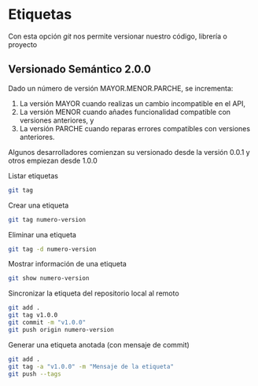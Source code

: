 # Etiquetas 

Con esta opción _git_ nos permite versionar nuestro código, librería o proyecto
## Versionado Semántico 2.0.0

Dado un número de versión MAYOR.MENOR.PARCHE, se incrementa:
1. La versión MAYOR cuando realizas un cambio incompatible en el API,
2. La versión MENOR cuando añades funcionalidad compatible con versiones anteriores, y
3. La versión PARCHE cuando reparas errores compatibles con versiones anteriores.

Algunos desarrolladores comienzan su versionado desde la versión 0.0.1 y otros empiezan desde 1.0.0

Listar etiquetas
```bash
git tag
```

Crear una etiqueta
```bash
git tag numero-version
```

Eliminar una etiqueta
```bash
git tag -d numero-version
```

Mostrar información de una etiqueta
```bash
git show numero-version
```

Sincronizar la etiqueta del repositorio local al remoto
```bash
git add .
git tag v1.0.0
git commit -m "v1.0.0"
git push origin numero-version
```

Generar una etiqueta anotada (con mensaje de commit)
```bash
git add .
git tag -a "v1.0.0" -m "Mensaje de la etiqueta"
git push --tags
```